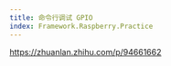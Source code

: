 ```yaml
---
title: 命令行调试 GPIO
index: Framework.Raspberry.Practice
---
```


<https://zhuanlan.zhihu.com/p/94661662>